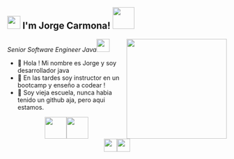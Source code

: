 <h2><img src="https://emojis.slackmojis.com/emojis/images/1531849430/4246/blob-sunglasses.gif?1531849430" width="30"/> I'm Jorge Carmona! <img src="https://media.giphy.com/media/12oufCB0MyZ1Go/giphy.gif" width="50"></h2>
<img align='right' src="https://media.giphy.com/media/M9gbBd9nbDrOTu1Mqx/giphy.gif" width="230">
<p><em>Senior Software Engineer Java<img src="https://media.giphy.com/media/WUlplcMpOCEmTGBtBW/giphy.gif" width="30"> 
</em></p>


- 👋 Hola ! Mi nombre es Jorge y soy desarrollador java
- 👀 En las tardes soy instructor en un bootcamp y enseño a codear !
- 🌱 Soy vieja escuela, nunca habia tenido un github aja, pero aqui estamos.

<div style="text-align: center;">
  <!-- Lista de enlaces centrados -->
  <div style="display: flex; justify-content: center;">
    <a href="https://www.java.com/" title="Java"><img src="https://th.bing.com/th/id/OIP.Koco789k61r0MP0qq8X-sgAAAA?w=67&h=90&c=7&r=0&o=5&dpr=2&pid=1.7" width="50" height="50"></a>
    <a href="#"><img src="https://th.bing.com/th/id/OIP.Hix9LOzWNW2PsHCTPCJ7iQAAAA?pid=ImgDet&rs=1" width="50" height="50"></a>
  </div>

  <!-- Lista de iconos de redes sociales centrados -->
  <div style="display: flex; justify-content: center;">
    <a href="https://github.com/uraken-5"><img src="icons/github.png" width="30" height="30"></a>
    <a href="https://www.linkedin.com/in/jecarmona/"><img src="icons/linkedin.png" width="30" height="30"></a>
  </div>
</div>

